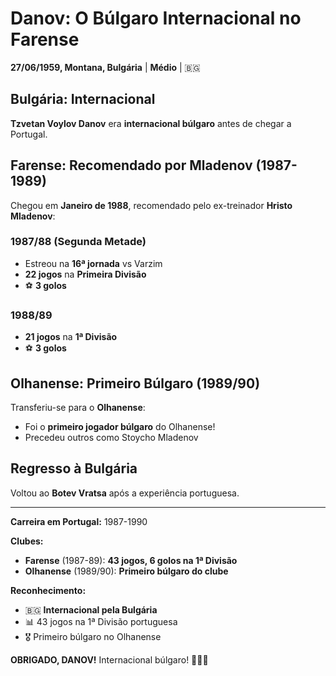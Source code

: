 # Danov: O Búlgaro Internacional no Farense

**27/06/1959, Montana, Bulgária** | **Médio** | 🇧🇬

## Bulgária: Internacional

**Tzvetan Voylov Danov** era **internacional búlgaro** antes de chegar a Portugal.

## Farense: Recomendado por Mladenov (1987-1989)

Chegou em **Janeiro de 1988**, recomendado pelo ex-treinador **Hristo Mladenov**:

### 1987/88 (Segunda Metade)
- Estreou na **16ª jornada** vs Varzim
- **22 jogos** na **Primeira Divisão**
- ⚽ **3 golos**

### 1988/89
- **21 jogos** na **1ª Divisão**
- ⚽ **3 golos**

## Olhanense: Primeiro Búlgaro (1989/90)

Transferiu-se para o **Olhanense**:
- Foi o **primeiro jogador búlgaro** do Olhanense!
- Precedeu outros como Stoycho Mladenov

## Regresso à Bulgária

Voltou ao **Botev Vratsa** após a experiência portuguesa.

---

**Carreira em Portugal:** 1987-1990

**Clubes:**
- **Farense** (1987-89): **43 jogos, 6 golos na 1ª Divisão**
- **Olhanense** (1989/90): **Primeiro búlgaro do clube**

**Reconhecimento:**
- 🇧🇬 **Internacional pela Bulgária**
- 📊 43 jogos na 1ª Divisão portuguesa
- 🎖️ Primeiro búlgaro no Olhanense

**OBRIGADO, DANOV!** Internacional búlgaro! 🦁🇧🇬
